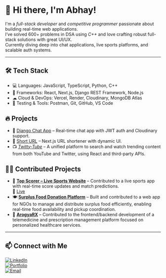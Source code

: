 # 👋 Hi there, I'm Abhay! 

I'm a *full-stack developer* and *competitive programmer* passionate about building real-time web applications.  
I’ve solved 600+ problems in DSA using *C++* and love crafting robust full-stack solutions with great UI/UX.  
Currently diving deep into chat applications, live sports platforms, and scalable auth systems.

---

## 🛠 Tech Stack
- 💻 Languages: JavaScript, TypeScript, Python, C++
- 🧩 Frameworks: React, Next.js, Django REST Framework, Node.js
- ☁ Cloud & DevOps: Vercel, Render, Cloudinary, MongoDB Atlas
- 🧪 Testing & Tools: Postman, Git, GitHub, VS Code

## 🔥 Projects
- 🚀 [Django Chat App](https://github.com/Abhay2004Kumar/Django-Chat-Rooms) – Real-time chat app with JWT auth and Cloudinary support.
- 🔗 [Short URL](https://github.com/Abhay2004Kumar/shortUrl) – Next.js URL shortener with dynamic UI.
- 📺 [*Twitty-Tube*](https://github.com/Abhay2004Kumar/Twitty-Tube) – A unified platform to search and watch trending content from both YouTube and Twitter, using React and third-party APIs.

## 🧑‍💻 Contributed Projects
- 🏏 [**Top Scorer – Live Sports Website**](https://github.com/Abhay2004Kumar/top_scorer) – Contributed to a live sports app with real-time score updates and match predictions.  
  🔴 [Live](https://top-scorer-ecru.vercel.app/)
- 🍽️ [**Surplus Food Donation Platform**](https://github.com/Aryanverma28/Surplus_Project_Start) – Built and contributed to a web app for NGOs to manage and distribute surplus food efficiently, enabling real-time food availability and pickup coordination.
- 💊 [**ArogyaRX**](https://arogyarx.com/) – Contributed to the frontend/backend development of a telemedicine and prescription management platform focused on personalized healthcare services.

---

## 📫 Connect with Me
[![LinkedIn](https://img.shields.io/badge/LinkedIn-blue?logo=linkedin)](https://www.linkedin.com/in/abhay-kumar-74b16124a/)  
[![Portfolio](https://img.shields.io/badge/Portfolio-000?logo=firefox)](https://abhay-kumar-pfolio.netlify.app/)  
[![Email](https://img.shields.io/badge/Email-red?logo=gmail)](mailto:abhay220504.business@gmail.com)